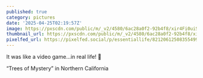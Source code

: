 ```yaml
---
published: true
category: pictures
date: '2025-04-25T02:19:57Z'
image: https://pxscdn.com/public/m/_v2/4580/6ac28a0f2-92b4f8/xir4Fi0uiSFi/SEwjKr1fIANKE6Y3u8M3FLtMetXyw9yg5h5oyWZt.jpg
thumbnail_url: https://pxscdn.com/public/m/_v2/4580/6ac28a0f2-92b4f8/xir4Fi0uiSFi/SEwjKr1fIANKE6Y3u8M3FLtMetXyw9yg5h5oyWZt_thumb.jpg
pixelfed_url: https://pixelfed.social/p/essentiallife/821206125083554998
---
```


It was like a video game…in real life! 🤯

“Trees of Mystery” in Northern California